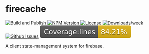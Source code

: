 # firecache
<!-- [START badges] -->
![Build and Publish](https://github.com/benwinding/firecache/workflows/Build%20and%20Publish/badge.svg)
[![NPM Version](https://img.shields.io/npm/v/firecache.svg)](https://www.npmjs.com/package/firecache) 
[![License](https://img.shields.io/npm/l/firecache.svg)](https://github.com/benwinding/firecache/blob/master/LICENSE) 
[![Downloads/week](https://img.shields.io/npm/dm/firecache.svg)](https://www.npmjs.com/package/firecache) 
[![Github Issues](https://img.shields.io/github/issues/benwinding/firecache.svg)](https://github.com/benwinding/firecache)
[![Code Coverage](coverage/badge-lines.svg)](./coverage/coverage-summary.json)
<!-- [END badges] -->

A client state-management system for firebase.
